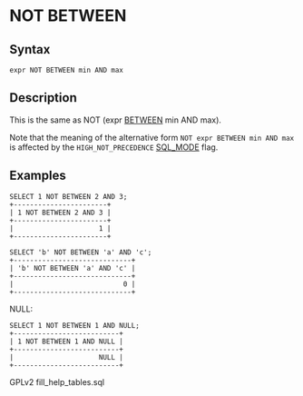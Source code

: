 
# NOT BETWEEN

## Syntax


```
expr NOT BETWEEN min AND max
```

## Description


This is the same as NOT (expr [BETWEEN](between-and.md) min AND max).


Note that the meaning of the alternative form `NOT expr BETWEEN min AND max` is affected by the `HIGH_NOT_PRECEDENCE` [SQL_MODE](../../../../server-management/variables-and-modes/sql-mode.md) flag.


## Examples


```
SELECT 1 NOT BETWEEN 2 AND 3;
+-----------------------+
| 1 NOT BETWEEN 2 AND 3 |
+-----------------------+
|                     1 |
+-----------------------+
```

```
SELECT 'b' NOT BETWEEN 'a' AND 'c';
+-----------------------------+
| 'b' NOT BETWEEN 'a' AND 'c' |
+-----------------------------+
|                           0 |
+-----------------------------+
```

NULL:


```
SELECT 1 NOT BETWEEN 1 AND NULL;
+--------------------------+
| 1 NOT BETWEEN 1 AND NULL |
+--------------------------+
|                     NULL |
+--------------------------+
```


GPLv2 fill_help_tables.sql

